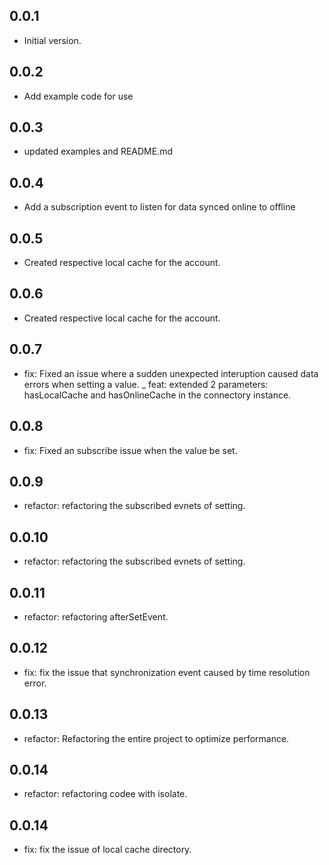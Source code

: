 ## 0.0.1
- Initial version.

## 0.0.2
- Add example code for use

## 0.0.3
- updated examples and README.md

## 0.0.4
- Add a subscription event to listen for data synced online to offline

## 0.0.5
- Created respective local cache for the account.

## 0.0.6
- Created respective local cache for the account.

## 0.0.7
- fix: Fixed an issue where a sudden unexpected interuption caused data errors when setting a value.
_ feat: extended 2 parameters: hasLocalCache and hasOnlineCache in the connectory instance.
  
## 0.0.8
- fix: Fixed an subscribe issue when the value be set.

## 0.0.9
- refactor: refactoring the subscribed  evnets of setting.

## 0.0.10
- refactor: refactoring the subscribed  evnets of setting.

## 0.0.11
- refactor: refactoring afterSetEvent.

## 0.0.12
- fix: fix the issue that synchronization event caused by time resolution error.

## 0.0.13
- refactor: Refactoring the entire project to optimize performance.

## 0.0.14
- refactor: refactoring codee with isolate.

## 0.0.14
- fix: fix the issue of local cache directory.
